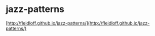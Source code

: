 jazz-patterns
=============

[http://fleidloff.github.io/jazz-patterns/](http://fleidloff.github.io/jazz-patterns/)

